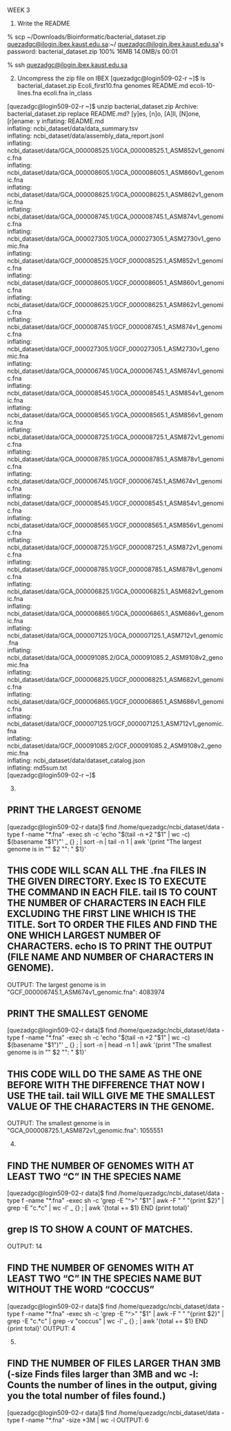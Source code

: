 WEEK 3
1. Write the README

% scp ~/Downloads/Bioinformatic/bacterial_dataset.zip quezadgc@ilogin.ibex.kaust.edu.sa:~/
quezadgc@ilogin.ibex.kaust.edu.sa's password: 
bacterial_dataset.zip                                  100%   16MB  14.0MB/s   00:01    

 % ssh quezadgc@ilogin.ibex.kaust.edu.sa

2. Uncompress the zip file on IBEX
[quezadgc@login509-02-r ~]$ ls
bacterial_dataset.zip  Ecoli_first10.fna  genomes   README.md
ecoli-10-lines.fna     ecoli.fna          in_class

[quezadgc@login509-02-r ~]$ unzip bacterial_dataset.zip 
Archive:  bacterial_dataset.zip
replace README.md? [y]es, [n]o, [A]ll, [N]one, [r]ename: y
  inflating: README.md               
  inflating: ncbi_dataset/data/data_summary.tsv  
  inflating: ncbi_dataset/data/assembly_data_report.jsonl  
  inflating: ncbi_dataset/data/GCA_000008525.1/GCA_000008525.1_ASM852v1_genomic.fna  
  inflating: ncbi_dataset/data/GCA_000008605.1/GCA_000008605.1_ASM860v1_genomic.fna  
  inflating: ncbi_dataset/data/GCA_000008625.1/GCA_000008625.1_ASM862v1_genomic.fna  
  inflating: ncbi_dataset/data/GCA_000008745.1/GCA_000008745.1_ASM874v1_genomic.fna  
  inflating: ncbi_dataset/data/GCA_000027305.1/GCA_000027305.1_ASM2730v1_genomic.fna  
  inflating: ncbi_dataset/data/GCF_000008525.1/GCF_000008525.1_ASM852v1_genomic.fna  
  inflating: ncbi_dataset/data/GCF_000008605.1/GCF_000008605.1_ASM860v1_genomic.fna  
  inflating: ncbi_dataset/data/GCF_000008625.1/GCF_000008625.1_ASM862v1_genomic.fna  
  inflating: ncbi_dataset/data/GCF_000008745.1/GCF_000008745.1_ASM874v1_genomic.fna  
  inflating: ncbi_dataset/data/GCF_000027305.1/GCF_000027305.1_ASM2730v1_genomic.fna  
  inflating: ncbi_dataset/data/GCA_000006745.1/GCA_000006745.1_ASM674v1_genomic.fna  
  inflating: ncbi_dataset/data/GCA_000008545.1/GCA_000008545.1_ASM854v1_genomic.fna  
  inflating: ncbi_dataset/data/GCA_000008565.1/GCA_000008565.1_ASM856v1_genomic.fna  
  inflating: ncbi_dataset/data/GCA_000008725.1/GCA_000008725.1_ASM872v1_genomic.fna  
  inflating: ncbi_dataset/data/GCA_000008785.1/GCA_000008785.1_ASM878v1_genomic.fna  
  inflating: ncbi_dataset/data/GCF_000006745.1/GCF_000006745.1_ASM674v1_genomic.fna  
  inflating: ncbi_dataset/data/GCF_000008545.1/GCF_000008545.1_ASM854v1_genomic.fna  
  inflating: ncbi_dataset/data/GCF_000008565.1/GCF_000008565.1_ASM856v1_genomic.fna  
  inflating: ncbi_dataset/data/GCF_000008725.1/GCF_000008725.1_ASM872v1_genomic.fna  
  inflating: ncbi_dataset/data/GCF_000008785.1/GCF_000008785.1_ASM878v1_genomic.fna  
  inflating: ncbi_dataset/data/GCA_000006825.1/GCA_000006825.1_ASM682v1_genomic.fna  
  inflating: ncbi_dataset/data/GCA_000006865.1/GCA_000006865.1_ASM686v1_genomic.fna  
  inflating: ncbi_dataset/data/GCA_000007125.1/GCA_000007125.1_ASM712v1_genomic.fna  
  inflating: ncbi_dataset/data/GCA_000091085.2/GCA_000091085.2_ASM9108v2_genomic.fna  
  inflating: ncbi_dataset/data/GCF_000006825.1/GCF_000006825.1_ASM682v1_genomic.fna  
  inflating: ncbi_dataset/data/GCF_000006865.1/GCF_000006865.1_ASM686v1_genomic.fna  
  inflating: ncbi_dataset/data/GCF_000007125.1/GCF_000007125.1_ASM712v1_genomic.fna  
  inflating: ncbi_dataset/data/GCF_000091085.2/GCF_000091085.2_ASM9108v2_genomic.fna  
  inflating: ncbi_dataset/data/dataset_catalog.json  
  inflating: md5sum.txt              
[quezadgc@login509-02-r ~]$ 

3. 
## PRINT THE LARGEST GENOME
[quezadgc@login509-02-r data]$ find /home/quezadgc/ncbi_dataset/data -type f -name "*.fna" -exec sh -c 'echo "$(tail -n +2 "$1" | wc -c) $(basename "$1")"' _ {} \; | sort -n | tail -n 1 | awk '{print "The largest genome is in \"" $2 "\": " $1}'
## THIS CODE WILL SCAN ALL THE .fna FILES IN THE GIVEN DIRECTORY. Exec IS TO EXECUTE THE COMMAND IN EACH FILE. tail IS TO COUNT THE NUMBER OF CHARACTERS IN EACH FILE EXCLUDING THE FIRST LINE WHICH IS THE TITLE. Sort TO ORDER THE FILES AND FIND THE ONE WHICH LARGEST NUMBER OF CHARACTERS. echo IS TO PRINT THE OUTPUT (FILE NAME AND NUMBER OF CHARACTERS IN GENOME). 

OUTPUT: The largest genome is in "GCF_000006745.1_ASM674v1_genomic.fna": 4083974


## PRINT THE SMALLEST GENOME
[quezadgc@login509-02-r data]$ find /home/quezadgc/ncbi_dataset/data -type f -name "*.fna" -exec sh -c 'echo "$(tail -n +2 "$1" | wc -c) $(basename "$1")"' _ {} \; | sort -n | head -n 1 | awk '{print "The smallest genome is in \"" $2 "\": " $1}'
## THIS CODE WILL DO THE SAME AS THE ONE BEFORE WITH THE DIFFERENCE THAT NOW I USE THE tail. tail WILL GIVE ME THE SMALLEST VALUE OF THE CHARACTERS IN THE GENOME. 
 
OUTPUT: The smallest genome is in "GCA_000008725.1_ASM872v1_genomic.fna": 1055551


4. 

## FIND THE NUMBER OF GENOMES WITH AT LEAST TWO “C” IN THE SPECIES NAME

[quezadgc@login509-02-r data]$ find /home/quezadgc/ncbi_dataset/data -type f -name "*.fna" -exec sh -c 'grep -E "^>" "$1" | awk -F " " "{print \$2}" | grep -E "c.*c" | wc -l' _ {} \; | awk '{total += $1} END {print total}'
## grep IS TO SHOW A COUNT OF MATCHES.
OUTPUT: 14

## FIND THE NUMBER OF GENOMES WITH AT LEAST TWO “C” IN THE SPECIES NAME BUT WITHOUT THE WORD “COCCUS”

[quezadgc@login509-02-r data]$ find /home/quezadgc/ncbi_dataset/data -type f -name "*.fna" -exec sh -c 'grep -E "^>" "$1" | awk -F " " "{print \$2}" | grep -E "c.*c" | grep -v "coccus" | wc -l' _ {} \; | awk '{total += $1} END {print total}'
OUTPUT: 4


5. 
## FIND THE NUMBER OF FILES LARGER THAN 3MB (-size  Finds files larger than 3MB and wc -l: Counts the number of lines in the output, giving you the total number of files found.)

[quezadgc@login509-02-r data]$ find /home/quezadgc/ncbi_dataset/data -type f -name "*.fna" -size +3M | wc -l
OUTPUT: 6
